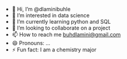- 👋 Hi, I’m @dlaminibuhle
- 👀 I’m interested in data science
- 🌱 I’m currently learning python and SQL
- 💞️ I’m looking to collaborate on a project
- 📫 How to reach me buhdlamini@gmail.com
- 😄 Pronouns: ...
- ⚡ Fun fact: I am a chemistry major

<!---
dlaminibuhle/dlaminibuhle is a ✨ special ✨ repository because its `README.md` (this file) appears on your GitHub profile.
You can click the Preview link to take a look at your changes.
--->

